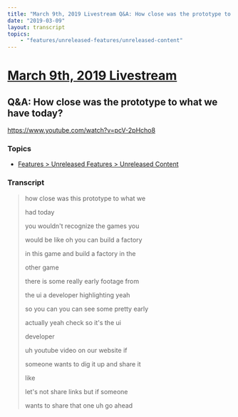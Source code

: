 ```yaml
---
title: "March 9th, 2019 Livestream Q&A: How close was the prototype to what we have today?"
date: "2019-03-09"
layout: transcript
topics:
    - "features/unreleased-features/unreleased-content"
---
```

# [March 9th, 2019 Livestream](../2019-03-09.md)
## Q&A: How close was the prototype to what we have today?
https://www.youtube.com/watch?v=pcV-2pHcho8

### Topics
* [Features > Unreleased Features > Unreleased Content](../topics/features/unreleased-features/unreleased-content.md)

### Transcript

> how close was this prototype to what we
>
> had today
>
> you wouldn't recognize the games you
>
> would be like oh you can build a factory
>
> in this game and build a factory in the
>
> other game
>
> there is some really early footage from
>
> the ui a developer highlighting yeah
>
> so you can you can see some pretty early
>
> actually yeah check so it's the ui
>
> developer
>
> uh youtube video on our website if
>
> someone wants to dig it up and share it
>
> like
>
> let's not share links but if someone
>
> wants to share that one uh go ahead
